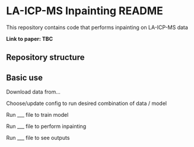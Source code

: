 # LA-ICP-MS Inpainting README
This repository contains code that performs inpainting on LA-ICP-MS data

**Link to paper: TBC**

## Repository structure

## Basic use

Download data from...

Choose/update config to run desired combination of data / model

Run ___ file to train model

Run ___ file to perform inpainting

Run ___ file to see outputs




